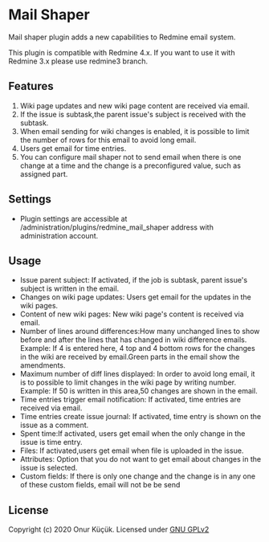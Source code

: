 
# Mail Shaper

Mail shaper plugin adds a new capabilities to Redmine email system.

This plugin is compatible with Redmine 4.x. If you want to use it with Redmine 3.x please use redmine3 branch.

## Features

1. Wiki page updates and new wiki page content are received via email.
2. If the issue is subtask,the parent issue's subject is received with the subtask.
3. When email sending for wiki changes is enabled, it is possible to limit the number of rows for this email to avoid long email.
4. Users get email for time entries.
5. You can configure mail shaper not to send email when there is one change at a time and the change is a preconfigured value, such as assigned part.

## Settings

* Plugin settings are accessible at /administration/plugins/redmine_mail_shaper address with administration account.

## Usage

* Issue parent subject: If activated, if the job is subtask, parent issue's subject is written in the email.
* Changes on wiki page updates: Users get email for the updates in the wiki pages.
* Content of new wiki pages: New wiki page's content is received via email.
* Number of lines around differences:How many unchanged lines to show before and after the lines that has changed in wiki difference emails.
Example:
If 4 is entered here, 4 top and 4 bottom rows for the changes in the wiki are received by email.Green parts in the email show the amendments.
* Maximum number of diff lines displayed: In order to avoid long email, it is to possible to limit changes in the wiki page by writing number.
Example: 
If 50 is written in this area,50 changes are shown in the email.
* Time entries trigger email notification: If activated, time entries are received via email.
* Time entries create issue journal: If activated, time entry is shown on the issue as a comment.
* Spent time:If activated, users get email when the only change in the issue is time entry.
* Files: If activated,users get email when file is uploaded in the issue.
* Attributes: Option that you do not want to get email about changes in the issue is selected.
* Custom fields: If there is only one change and the change is in any one of these custom fields, email will not be be send

## License

Copyright (c) 2020 Onur Küçük. Licensed under [GNU GPLv2](LICENSE)


